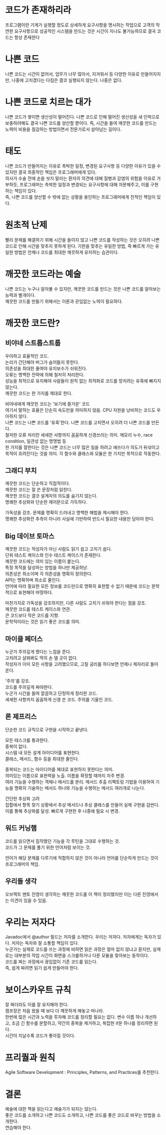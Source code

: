 # 코드가 존재하리라
프로그램이란 기계가 실행할 정도로 상세하게 요구사항을 명시하는 작업으로 고객의 막연한 요구사항으로 성공적인 시스템을 만드는 것은 시간이 지나도 불가능하므로 결국 코드는 항상 존재한다

# 나쁜 코드
나쁜 코드는 시간이 없어서, 업무가 너무 많아서, 지겨워서 등 다양한 이유로 만들어지지만, 나중에 고치겠다는 다짐은 결코 실행되지 않는다. 나중은 없다.

# 나쁜 코드로 치르는 대가
나쁜 코드가 쌓이면 생산성이 떨어진다. 나쁜 코드로 인해 떨어진 생산성을 새 인력으로 보충하려해도 결국 나쁜 코드를 양산할 뿐이다. 즉, 시간을 들여 깨끗한 코드를 만드는 노력이 비용을 절감하는 방법이면서 전문가로서 살아남는 길이다.

# 태도
나쁜 코드가 만들어지는 이유로 촉박한 일정, 변경된 요구사항 등 다양한 이유가 있을 수 있지만 결국 최종적인 책임은 프로그래머에게 있다.
<br>
의사가 수술 전에 손을 씻지 말라는 환자의 의견에 대해 질병과 감염의 위험을 이유로 거부하듯, 프로그래머는 촉박한 일정과 변경되는 요구사항에 대해 자문해주고, 이를 구현하는 책임이 있다.
<br>
즉, 나쁜 코드를 양산할 수 밖에 없는 상황을 용인하는 프로그래머에게 전적인 책임이 있다.

# 원초적 난제
빨리 문제를 해결하기 위해 시간을 들이지 않고 나쁜 코드를 작성하는 것은 오히려 나쁜 코드로 인해 시간을 맞추지 못하게 된다. 기한을 맞추는 유일한 방법, 즉 빠르게 가는 유일한 방법은 언제나 코드를 최대한 깨끗하게 유지하는 습관이다.

# 깨끗한 코드라는 예술
나쁜 코드는 누구나 알아볼 수 있지만, 깨끗한 코드를 만드는 것은 나쁜 코드를 알아보는 능력과 별개이다.
<br>
깨끗한 코드를 만들기 위해서는 이론과 끈임없는 노력이 필요하다.

# 깨끗한 코드란?

## 비야네 스트롭스트룹
우아하고 효율적인 코드.
<br>
논리가 간단해야 버그가 숨어들지 못한다.
<br>
의존성을 최대한 줄여야 유지보수가 쉬워진다.
<br>
오류는 명백한 전략에 의해 철저히 처리한다.
<br>
성능을 최적으로 유지해야 사람들이 원칙 없는 최적화로 코드를 망치려는 유혹에 빠지지 않는다.
<br>
깨끗한 코드는 한 가지를 제대로 한다.

비야네에게 깨끗한 코드는 '보기에 즐거운' 코드
<br>
여기서 말하는 효율은 단순히 속도만을 의미하지 않음. CPU 자원을 낭비하는 코드도 우아하지 않다.
<br>
나쁜 코드는 나쁜 코드를 '유혹'한다. 나쁜 코드를 고치면서 오히려 더 나쁜 코드를 만든다.
<br>
철저한 오류 처리란 세세한 사항까지 꼼꼼하게 신경쓰라는 의미. 메모리 누수, race condition, 일관성 없는 명명법 등
<br>
한 가지를 잘한다는 것은 나쁜 코드는 너무 많은 일을 하려고 애쓰다가 의도가 뒤섞이고 목적이 흐려진다는 것을 의미. 각 함수와 클래스와 모듈은 한 가지만 목적으로 작동한다.

## 그래디 부치
깨끗한 코드는 단순하고 직접적이다.
<br>
깨끗한 코드는 잘 쓴 문장처럼 읽힌다.
<br>
깨끗한 코드는 결코 설계자의 의도를 숨기지 않는다.
<br>
명쾌한 추상화와 단순한 제어문으로 가득하다.

가독성을 강조. 문제를 명확히 드러내고 명백한 해법을 제시해야 한다.
<br>
명쾌한 추상화란 추측이 아니라 사실에 기반하여 반드시 필요한 내용만 담아야 한다.

## Big 데이브 토마스
깨끗한 코드는 작성자가 아닌 사람도 읽기 쉽고 고치기 쉽다.
<br>
단위 테스트 케이스와 인수 테스트 케이스가 존재한다.
<br>
깨끗한 코드에는 의미 있는 이름이 붙는다.
<br>
특정 목적을 달성하는 방법을 하나만 제공하낟.
<br>
의존성은 최소이며 각 의존성을 명확히 정의한다.
<br>
API는 명확하며 최소로 줄인다.
<br>
언어에 따라 필요한 모든 정보를 코드만으로 명확히 표현할 수 없기 때문에 코드는 문학적으로 표현해야 마땅하다.

마찬가지로 가독성을 강조하지만, 다른 사람도 고치기 쉬워야 한다는 점을 강조.
<br>
깨끗한 코드를 테스트 케이스와 연관.
<br>
큰 코드보다 작은 코드를 지향.
<br>
문학적이라는 것은 읽기 좋은 코드를 의미.

## 마이클 페더스
누군가 주의깊게 짰다는 느낌을 준다.
<br>
고치려고 살펴봐도 딱히 손 댈 곳이 없다.
<br>
작성자가 이미 모든 사항을 고려했으므로, 고칠 궁리를 하다보면 언제나 제자리로 돌아온다.

'주의'를 강조.
<br>
코드를 주의깊게 짜야한다.
<br>
누군가 시간을 들여 깔끔하고 단정하게 정리한 코드.
<br>
세세한 사항까지 꼼꼼하게 신경 쓴 코드. 주의를 기울인 코드.

## 론 제프리스
단순한 코드 규칙으로 구현을 시작하고 끝낸다.

모든 테스크를 통과한다.
<br>
중복이 없다.
<br>
시스템 내 모든 설계 아이디어를 표현한다.
<br>
클래스, 메서드, 함수 등을 최대한 줄인다.

중복되는 코드는 아이디어를 제대로 표현하지 못한다는 의미.
<br>
의미있는 이름으로 표현력을 노출. 이름을 확정할 때까지 자주 변경.
<br>
여러 기능을 수행하는 객체나 메서드를 분리. 메서드 추출 리팩토링 기법을 이용하여 기능을 명확히 기술하는 메서드 하나와 기능을 수행하는 메서드 여러개로 나눈다.

간단한 추상화 고려
<br>
집합에서 항목 찾기 상황에서 추상 메서드나 추상 클래스를 만들어 실제 구현을 감싼다. 이를 통해 추상화를 달성. 빠르게 구현한 후 나중에 필요 시 변경.

## 워드 커닝햄
코드를 읽으면서 짐작했던 기능을 각 루틴을 그대로 수행하는 것.
<br>
코드가 그 문제를 풀기 위한 언어처럼 보이는 것.

언어가 해당 문제를 다루기에 적합하지 않은 것이 아니라 언어를 단순하게 만드는 것이 프로그래머의 책임.

## 우리들 생각
오브젝트 멘토 진영이 생각하는 깨끗한 코드를 이 책이 정리했지만 이는 다른 진영에서는 이견이 있을 수 있음.

# 우리는 저자다
Javadoc에서 @author 필드는 저자를 소개한다. 우리는 저자다. 저자에게는 독자가 있다. 저자는 독자와 잘 소통할 책임이 있다.
<br>
누군가는 실제로 코드를 쓰는 과정에 비하면 읽은 과정은 얼마 없지 않냐고 묻지만, 실제로는 대부분의 작업 시간이 화면을 스크롤하거나 다른 모듈을 찾아보는 동작이다.
<br>
코드를 짜는 과정에서 끊임없이 기존 코드를 읽는다.
<br>
즉, 쉽게 짜려면 읽기 쉽게 만들어야 한다.

# 보이스카우트 규칙
잘 짜더라도 이를 잘 유지해야 한다.
<br>
캠프장은 처음 왔을 때 보다 더 깨끗하게 해놓고 떠나라.
<br>
한번에 많은 시간과 노력을 투자해 코드를 정리할 필요는 없다. 변수 이름 하나 개선하고, 조금 긴 함수를 분할하고, 약간의 중복을 제거하고, 복잡한 if문 하나를 정리하면 된다.
<br>
시간이 지날수록 코드가 좋아질 것이다.

# 프리퀄과 원칙
Agile Software Development : Principles, Patterns, and Practices를 추천한다.

# 결론
예술에 대한 책을 읽는다고 예술가가 되지는 않는다.
<br>
좋은 코드를 소개하고 나쁜 코드도 소개하고, 나쁜 코드를 좋은 코드로 바꾸는 방법을 소개한다.
<br>
연습해야 한다.